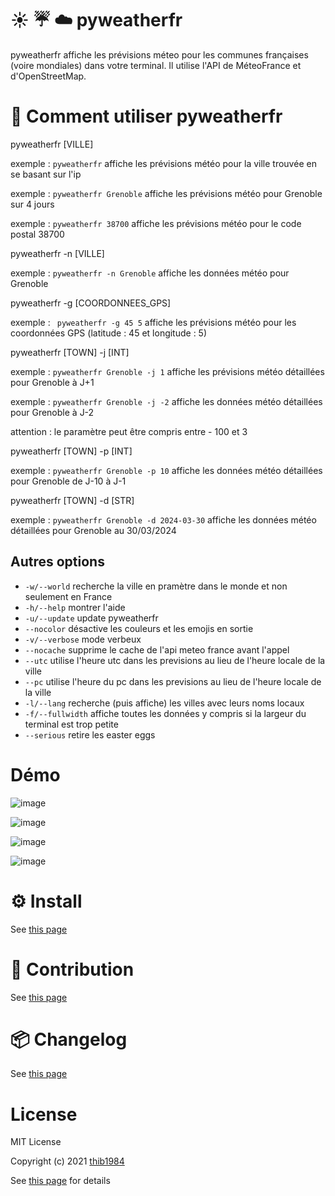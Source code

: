 # :sunny: :umbrella: :cloud: pyweatherfr

pyweatherfr affiche les prévisions méteo pour les communes françaises (voire mondiales) dans votre terminal. Il utilise l'API de MéteoFrance et d'OpenStreetMap.


# 🚀 Comment utiliser **pyweatherfr**

pyweatherfr \[VILLE\]

exemple : ``pyweatherfr`` affiche les prévisions météo pour la ville trouvée en se basant sur l'ip

exemple : ``pyweatherfr Grenoble`` affiche les prévisions météo pour Grenoble sur 4 jours

exemple : ``pyweatherfr 38700`` affiche les prévisions météo pour le code postal 38700

pyweatherfr -n \[VILLE\]

exemple : ``pyweatherfr -n Grenoble`` affiche les données météo pour Grenoble 

pyweatherfr -g \[COORDONNEES_GPS\]

exemple : `` pyweatherfr -g 45 5`` affiche les prévisions météo pour les coordonnées GPS (latitude : 45 et longitude : 5)

pyweatherfr \[TOWN\] -j [INT]

exemple : ``pyweatherfr Grenoble -j 1`` affiche les prévisions météo détaillées pour Grenoble à J+1

exemple : ``pyweatherfr Grenoble -j -2`` affiche les données météo détaillées pour Grenoble à J-2

attention : le paramètre peut être compris entre - 100 et 3

pyweatherfr \[TOWN\] -p [INT]

exemple : ``pyweatherfr Grenoble -p 10`` affiche les données météo détaillées pour Grenoble de J-10 à J-1

pyweatherfr \[TOWN\] -d [STR]

exemple : ``pyweatherfr Grenoble -d 2024-03-30`` affiche les données météo détaillées pour Grenoble au 30/03/2024


## Autres options

  - ``-w/--world``  recherche la ville en pramètre dans le monde et non seulement en France
  - ``-h/--help``    montrer l'aide
  - ``-u/--update``  update pyweatherfr
  - ``--nocolor``  désactive les couleurs et les emojis en sortie
  - ``-v/--verbose``  mode verbeux
  - ``--nocache``  supprime le cache de l'api meteo france avant l'appel
  - ``--utc``    utilise l'heure utc dans les previsions au lieu de l'heure locale de la ville
  - ``--pc``    utilise l'heure du pc dans les previsions au lieu de l'heure locale de la ville
  - ``-l/--lang`` recherche (puis affiche) les villes avec leurs noms locaux
  - ``-f/--fullwidth`` affiche toutes les données y compris si la largeur du terminal est trop petite  
 - ``--serious`` retire les easter eggs 


# Démo

![image](https://github.com/thib1984/pyweatherfr/assets/45128847/9b0c5353-8e1b-4dfa-86b5-e2d5472a6cf2)

![image](https://github.com/thib1984/pyweatherfr/assets/45128847/e92ceca0-e542-4c15-8eea-6a6067d55af8)

![image](https://github.com/thib1984/pyweatherfr/assets/45128847/2d938bcd-3ee9-432b-a02d-080147ccc974)

![image](https://github.com/thib1984/pyweatherfr/assets/45128847/b75a6a03-74fa-42b4-8cf5-24b15f35fa21)


# ⚙️ Install

See [this page](INSTALL.md)

# :construction_worker: Contribution

See [this page](CONTRIBUTING.md)

# :package: Changelog

See [this page](CHANGELOG.md)


# License

MIT License

Copyright (c) 2021 [thib1984](https://github.com/thib1984)

See [this page](LICENSE.txt) for details
